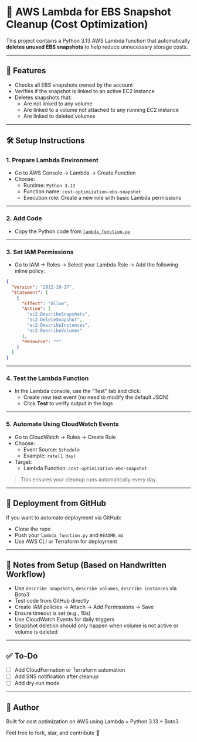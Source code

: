 # 🧹 AWS Lambda for EBS Snapshot Cleanup (Cost Optimization)

This project contains a Python 3.13 AWS Lambda function that automatically **deletes unused EBS snapshots** to help reduce unnecessary storage costs.

---

## 🚀 Features

- Checks all EBS snapshots owned by the account
- Verifies if the snapshot is linked to an active EC2 instance
- Deletes snapshots that:
  - Are not linked to any volume
  - Are linked to a volume not attached to any running EC2 instance
  - Are linked to deleted volumes

---

## 🛠️ Setup Instructions

### 1. **Prepare Lambda Environment**

- Go to AWS Console → Lambda → Create Function
- Choose:
  - Runtime: `Python 3.13`
  - Function name: `cost-optimization-ebs-snapshot`
  - Execution role: Create a new role with basic Lambda permissions

---

### 2. **Add Code**

- Copy the Python code from [`lambda_function.py`](./lambda_function.py)

---

### 3. **Set IAM Permissions**

- Go to IAM → Roles → Select your Lambda Role → Add the following inline policy:

```json
{
  "Version": "2012-10-17",
  "Statement": [
    {
      "Effect": "Allow",
      "Action": [
        "ec2:DescribeSnapshots",
        "ec2:DeleteSnapshot",
        "ec2:DescribeInstances",
        "ec2:DescribeVolumes"
      ],
      "Resource": "*"
    }
  ]
}
```

---

### 4. **Test the Lambda Function**

- In the Lambda console, use the "Test" tab and click:
  - Create new test event (no need to modify the default JSON)
  - Click **Test** to verify output in the logs

---

### 5. **Automate Using CloudWatch Events**

- Go to CloudWatch → Rules → Create Rule
- Choose:
  - Event Source: `Schedule`
  - Example: `rate(1 day)`
- Target:
  - Lambda Function: `cost-optimization-ebs-snapshot`

> This ensures your cleanup runs automatically every day.

---

## 🧪 Deployment from GitHub

If you want to automate deployment via GitHub:

- Clone the repo
- Push your `lambda_function.py` and `README.md`
- Use AWS CLI or Terraform for deployment

---

## 📒 Notes from Setup (Based on Handwritten Workflow)

- Use `describe snapshots`, `describe volumes`, `describe instances` via Boto3
- Test code from GitHub directly
- Create IAM policies → Attach → Add Permissions → Save
- Ensure timeout is set (e.g., 10s)
- Use CloudWatch Events for daily triggers
- Snapshot deletion should only happen when volume is not active or volume is deleted

---

## ✅ To-Do

- [ ] Add CloudFormation or Terraform automation
- [ ] Add SNS notification after cleanup
- [ ] Add dry-run mode

---

## 🧠 Author

Built for cost optimization on AWS using Lambda + Python 3.13 + Boto3.

Feel free to fork, star, and contribute 🤝
